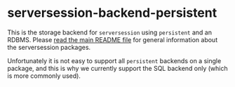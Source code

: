 # serversession-backend-persistent

This is the storage backend for `serversession` using
`persistent` and an RDBMS.  Please
[read the main README file](https://github.com/yesodweb/serversession/blob/master/README.md)
for general information about the serversession packages.

Unfortunately it is not easy to support all `persistent` backends
on a single package, and this is why we currently support the SQL
backend only (which is more commonly used).
